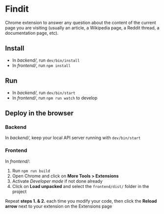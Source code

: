 # Findit

Chrome extension to answer any question about the content of the current page you are visiting
(usually an article, a Wikipedia page, a Reddit thread, a documentation page, etc).

## Install

- In *backend/*, run `dev/bin/install`
- In *frontend/*, run `npm install`

## Run

- In *backend/*, run `dev/bin/start`
- In *frontend/*, run `npm run watch` to develop

## Deploy in the browser

### Backend

In *backend/*, keep your local API server running with `dev/bin/start`

### Frontend

In *frontend/*:

1. Run `npm run build`
2. Open Chrome and click on **More Tools > Extensions**
3. Activate *Developer mode* if not done already
4. Click on **Load unpacked** and select the `frontend/dist/` folder in the project

Repeat **steps 1. & 2.** each time you modify your code,
then click the **Reload arrow** next to your extension on the Extensions page
